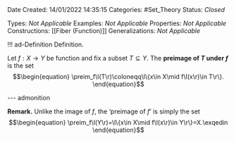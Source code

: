 <br />
<br />

Date Created: 14/01/2022 14:35:15
Categories: #Set_Theory 
Status: _Closed_

Types: _Not Applicable_
Examples: _Not Applicable_ 
Properties: _Not Applicable_
Constructions: [[Fiber (Function)]]
Generalizations: _Not Applicable_

!!! ad-Definition Definition.

Let $f:X\to Y$ be function and fix a subset $T\subseteq Y$. The **preimage of $T$ under $f$** is the set
$$\begin{equation}
    \preim_f\l(T\r)\coloneqq\l\{x\in X\mid f\l(x\r)\in T\r\}.
\end{equation}$$

--- admonition

**Remark.** Unlike the image of $f$, the $\textrm{`preimage of}$ $f\textrm{'}$ is simply the set
$$\begin{equation}
    \preim_f\l(Y\r)=\l\{x\in X\mid f\l(x\r)\in Y\r\}=X.\exqedin
\end{equation}$$

